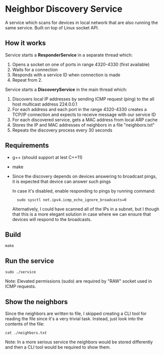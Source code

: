 # Neighbor Discovery Service

A service which scans for devices in local network that are also running the same service. Built on top of Linux socket API.

## How it works

Service starts a **ResponderService** in a separate thread which:
1. Opens a socket on one of ports in range 4320-4330 (first available)
2. Waits for a connection
3. Responds with a service ID when connection is made
4. Repeat from 2.

Service starts a **DiscoveryService** in the main thread which:
1. Discovers local IP addresses by sending ICMP request (ping) to the all host multicast address 224.0.0.1
2. For each address and each port in the range 4320-4330 creates a TCP/IP connection and expects to receive message with our service ID
3. For each discovered service, gets a MAC address from local ARP cache
4. Stores the IP and MAC addresses of neighbors in a file "neighbors.txt"
5. Repeats the discovery process every 30 seconds

## Requirements
- g++ (should support at lest C++11)
- make
- Since the discovery depends on devices answering to broadcast pings, it is expected that device can answer such pings

    In case it's disabled, enable responding to pings by running command:

        sudo sysctl net.ipv4.icmp_echo_ignore_broadcasts=0

    Alternatively, I could have scanned all of the IPs in a subnet, but I though that this is a more elegant solution in case where we can ensure that devices will respond to the broadcasts.

## Build

    make

## Run the service

    sudo ./service

Note: Elevated permissions (sudo) are required by "RAW" socket used in ICMP requests.

## Show the neighbors
Since the neighbors are written to file, I skipped creating a CLI tool for reading the file since it's a very trivial task. Instead, just look into the contents of the file:

    cat ./neighbors.txt

Note: In a more serious service the neighbors would be stored differently and then a CLI tool would be required to show them.